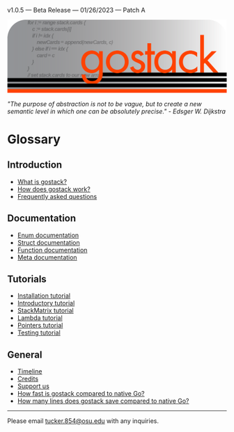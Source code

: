 v1.0.5 — Beta Release — 01/26/2023 — Patch A

![Banner](media/gostack_SmallerTransparent.png)

 *"The purpose of abstraction is not to be vague, but to create a new semantic level in which one can be absolutely precise." - Edsger W. Dijkstra*

 <h1>Glossary</h1>

 <h2>Introduction</h2>

 * [What is gostack?](documentation/introduction.md)
 * [How does gostack work?](documentation/overview.md)
 * [Frequently asked questions](documentation/faq.md)

 <h2>Documentation</h2>
 
  * [Enum documentation](documentation/enumsAPI.md)
  * [Struct documentation](documentation/structsAPI.md)
  * [Function documentation](documentation/functionsAPI.md)
  * [Meta documentation](documentation/metaAPI.md)

 <h2>Tutorials</h2>
 
  * [Installation tutorial](documentation/tutorials/installationTutorial.md)
  * [Introductory tutorial](documentation/tutorials/introductionTutorial.md)
  * [StackMatrix tutorial](documentation/tutorials/matricesTutorial.md)
  * [Lambda tutorial](documentation/tutorials/lambdaTutorial.md)
  * [Pointers tutorial](documentation/tutorials/pointersTutorial.md)
  * [Testing tutorial](documentation/tutorials/testingTutorial.md)

 <h2>General</h2>
 
 * [Timeline](documentation/timeline.md)
 * [Credits](documentation/credits.md)
 * [Support us](documentation/support.md)
 * [How fast is gostack compared to native Go?](documentation/benchmark.md)
 * [How many lines does gostack save compared to native Go?](documentation/race.md)

 ---

 Please email [tucker.854@osu.edu](mailto:tucker.854@osu.edu) with any inquiries.
